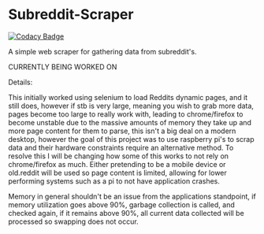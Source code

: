 # Subreddit-Scraper

[![Codacy Badge](https://api.codacy.com/project/badge/Grade/a2524ee0197c4c3e8377e8f01c3c4fde)](https://app.codacy.com/gh/Xenios91/Subreddit-Scraper?utm_source=github.com&utm_medium=referral&utm_content=Xenios91/Subreddit-Scraper&utm_campaign=Badge_Grade)

A simple web scraper for gathering data from subreddit's.

CURRENTLY BEING WORKED ON

Details:

This initially worked using selenium to load Reddits dynamic pages, and it still does, however if stb is very large, meaning you wish to grab more data, pages become too large to really work with, leading to chrome/firefox to become unstable due to the massive amounts of memory they take up and more page content for them to parse, this isn't a big deal on a modern desktop, however the goal of this project was to use raspberry pi's to scrap data and their hardware constraints require an alternative method. To resolve this I will be changing how some of this works to not rely on chrome/firefox as much. Either pretending to be a mobile device or old.reddit will be used so page content is limited, allowing for lower performing systems such as a pi to not have application crashes.

Memory in general shouldn't be an issue from the applications standpoint, if memory utilization goes above 90%, garbage collection is called, and checked again, if it remains above 90%, all current data collected will be processed so swapping does not occur.
